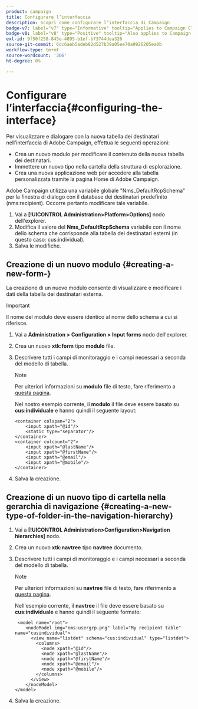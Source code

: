 ```yaml
---
product: campaign
title: Configurare l’interfaccia
description: Scopri come configurare l’interfaccia di Campaign
badge-v7: label="v7" type="Informative" tooltip="Applies to Campaign Classic v7"
badge-v8: label="v8" type="Positive" tooltip="Also applies to Campaign v8"
exl-id: 9f50f258-845e-4895-b1ef-b73744dea326
source-git-commit: 6dc6aeb5adeb82d527b39a05ee70a9926205ea0b
workflow-type: tm+mt
source-wordcount: '306'
ht-degree: 0%

---
```


# Configurare l’interfaccia{#configuring-the-interface}



Per visualizzare e dialogare con la nuova tabella dei destinatari nell’interfaccia di Adobe Campaign, effettua le seguenti operazioni:

* Crea un nuovo modulo per modificare il contenuto della nuova tabella dei destinatari.
* Immettere un nuovo tipo nella cartella della struttura di esplorazione.
* Crea una nuova applicazione web per accedere alla tabella personalizzata tramite la pagina Home di Adobe Campaign.

Adobe Campaign utilizza una variabile globale &quot;Nms_DefaultRcpSchema&quot; per la finestra di dialogo con il database dei destinatari predefinito (nms:recipient). Occorre pertanto modificare tale variabile.

1. Vai a **[!UICONTROL Administration>Platform>Options]** nodo dell&#39;explorer.
1. Modifica il valore del **Nms_DefaultRcpSchema** variabile con il nome dello schema che corrisponde alla tabella dei destinatari esterni (in questo caso: cus:individual).
1. Salva le modifiche.

## Creazione di un nuovo modulo {#creating-a-new-form-}

La creazione di un nuovo modulo consente di visualizzare e modificare i dati della tabella dei destinatari esterna.

>[!IMPORTANT]
>
>Il nome del modulo deve essere identico al nome dello schema a cui si riferisce.

1. Vai a **Administration > Configuration > Input forms** nodo dell&#39;explorer.
1. Crea un nuovo **xtk:form** tipo **modulo** file.
1. Descrivere tutti i campi di monitoraggio e i campi necessari a seconda del modello di tabella.

   >[!NOTE]
   >
   >Per ulteriori informazioni su **modulo** file di testo, fare riferimento a [questa pagina](../../configuration/using/identifying-a-form.md).

   Nel nostro esempio corrente, il **modulo** il file deve essere basato su **cus:individuale** e hanno quindi il seguente layout:

   ```
   <container colspan="2">
       <input xpath="@id"/>
       <static type="separator"/>
   </container>
   <container colcount="2">
       <input xpath="@lastName"/>
       <input xpath="@firstName"/>
       <input xpath="@email"/>
       <input xpath="@mobile"/>
   </container> 
   ```

1. Salva la creazione.

## Creazione di un nuovo tipo di cartella nella gerarchia di navigazione {#creating-a-new-type-of-folder-in-the-navigation-hierarchy}

1. Vai a **[!UICONTROL Administration>Configuration>Navigation hierarchies]** nodo.
1. Crea un nuovo **xtk:navtree** tipo **navtree** documento.
1. Descrivere tutti i campi di monitoraggio e i campi necessari a seconda del modello di tabella.

   >[!NOTE]
   >
   >Per ulteriori informazioni su **navtree** file di testo, fare riferimento a [questa pagina](../../platform/using/adobe-campaign-explorer.md#about-navigation-hierarchy).

   Nell&#39;esempio corrente, il **navtree** il file deve essere basato su **cus:individuale** e hanno quindi il seguente formato:

   ```
    <model name="root">
       <nodeModel img="nms:usergrp.png" label="My recipient table" name="cusindividual">
         <view name="listdet" schema="cus:individual" type="listdet">
           <columns>
             <node xpath="@id"/>
             <node xpath="@lastName"/>
             <node xpath="@firstName"/>
             <node xpath="@email"/>
             <node xpath="@mobile"/>
           </columns>
         </view>
       </nodeModel>
   </model>
   ```

1. Salva la creazione.
